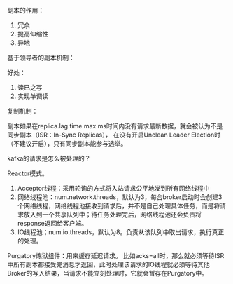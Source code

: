 副本的作用：
1. 冗余
2. 提高伸缩性
3. 异地

基于领导者的副本机制：

好处：
1. 读已之写
2. 实现单调读

复制机制：

副本如果在replica.lag.time.max.ms时间内没有请求最新数据，就会被认为不是同步副本（ISR：In-Sync Replicas），
在没有开启Unclean Leader Election时（不建议开启），只有同步副本能参与选举。


kafka的请求是怎么被处理的？

Reactor模式。
1. Acceptor线程：采用轮询的方式将入站请求公平地发到所有网络线程中
2. 网络线程池：num.network.threads，默认为3，每台broker启动时会创建3个网络线程，网络线程池接收到请求后，并不是自己处理具体任务，而是将请求放入到一个共享队列中；待任务处理完后，网络线程池还会负责将response返回给客户端。
3. IO线程池；num.io.threads，默认为8。负责从该队列中取出请求，执行真正的处理。

Purgatory炼狱组件：用来缓存延迟请求。
比如acks=all时，那么就必须等待ISR中所有副本都接受完消息才返回，此时处理该请求的IO线程就必须等待其他Broker的写入结果，当请求不能立刻处理时，它就会暂存在Purgatory中。
